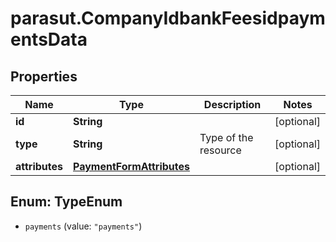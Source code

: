 # parasut.CompanyIdbankFeesidpaymentsData

## Properties
Name | Type | Description | Notes
------------ | ------------- | ------------- | -------------
**id** | **String** |  | [optional] 
**type** | **String** | Type of the resource | [optional] 
**attributes** | [**PaymentFormAttributes**](PaymentFormAttributes.md) |  | [optional] 


<a name="TypeEnum"></a>
## Enum: TypeEnum


* `payments` (value: `"payments"`)




